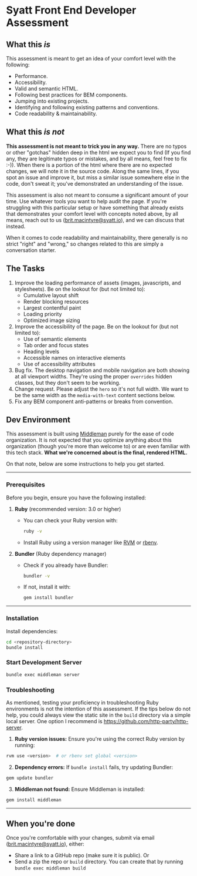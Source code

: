 # Syatt Front End Developer Assessment

## What this *is*

This assessment is meant to get an idea of your comfort level with the following:

* Performance.
* Accessibility.
* Valid and semantic HTML.
* Following best practices for BEM components.
* Jumping into existing projects.
* Identifying and following existing patterns and conventions.
* Code readability & maintainability.

## What this *is not*

**This assessment is not meant to trick you in any way.** There are no typos or other "gotchas" hidden deep in the html we expect you to find (If you find any, they are legitimate typos or mistakes, and by all means, feel free to fix :-)). When there is a portion of the html where there are no expected changes, we will note it in the source code. Along the same lines, if you spot an issue and improve it, but miss a similar issue somewhere else in the code, don't sweat it; you've demonstrated an understanding of the issue.

This assessment is also not meant to consume a significant amount of your time. Use whatever tools you want to help audit the page. If you're struggling with this particular setup or have something that already exists that demonstrates your comfort level with concepts noted above, by all means, reach out to us (brit.macintyre@syatt.io), and we can discuss that instead.
 
When it comes to code readability and maintainability, there generally is no strict "right" and "wrong," so changes related to this are simply a conversation starter.

## The Tasks

1. Improve the loading performance of assets (images, javascripts, and stylesheets). Be on the lookout for (but not limited to):
   * Cumulative layout shift
   * Render blocking resources
   * Largest contentful paint
   * Loading priority
   * Optimized image sizing
2. Improve the accessibility of the page. Be on the lookout for (but not limited to):
   * Use of semantic elements
   * Tab order and focus states
   * Heading levels
   * Accessible names on interactive elements
   * Use of accessibility attributes
3. Bug fix. The desktop navigation and mobile navigation are both showing at all viewport widths. They're using the proper `overrides` hidden classes, but they don't seem to be working.
4. Change request. Please adjust the `hero` so it's not full width. We want to be the same width as the `media-with-text` content sections below.
5. Fix any BEM component anti-patterns or breaks from convention.

## Dev Environment

This assessment is built using [Middleman](https://middlemanapp.com/basics/install/) purely for the ease of code organization. It is not expected that you optimize anything about this organization (though you're more than welcome to) or are even familiar with this tech stack. **What we're concerned about is the final, rendered HTML.**

On that note, below are some instructions to help you get started.

---

### Prerequisites

Before you begin, ensure you have the following installed:

1. **Ruby** (recommended version: 3.0 or higher)
   - You can check your Ruby version with:
     ```bash
     ruby -v
     ```
   - Install Ruby using a version manager like [RVM](https://rvm.io/) or [rbenv](https://github.com/rbenv/rbenv).

2. **Bundler** (Ruby dependency manager)
   - Check if you already have Bundler:
     ```bash
     bundler -v
     ```
   - If not, install it with:
     ```bash
     gem install bundler
     ```

---

### Installation

Install dependencies:
```bash
cd <repository-directory>
bundle install
```

### Start Development Server
```bash
bundle exec middleman server
```

### Troubleshooting
As mentioned, testing your proficiency in troubleshooting Ruby environments is not the intention of this assessment. If the tips below do not help, you could always view the static site in the `build` directory via a simple local server. One option I recommend is https://github.com/http-party/http-server.

1. **Ruby version issues:** Ensure you're using the correct Ruby version by running:
  ```bash
  rvm use <version>  # or rbenv set global <version>
  ```
2. **Dependency errors:** If `bundle install` fails, try updating Bundler:
  ```bash
  gem update bundler
  ```
3. **Middleman not found:** Ensure Middleman is installed:
  ```bash
  gem install middleman
  ```

---

## When you're done

Once you're comfortable with your changes, submit via email (brit.macintyre@syatt.io), either:

- Share a link to a GitHub repo (make sure it is public).
Or
- Send a zip the repo or `build` directory. You can create that by running `bundle exec middleman build`